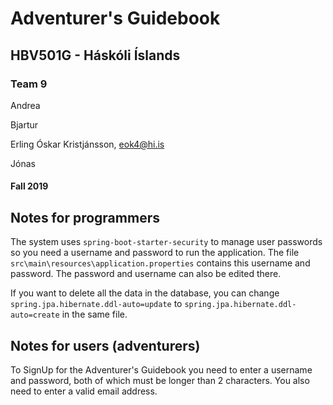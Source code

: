 # Adventurer's Guidebook
## HBV501G - Háskóli Íslands
### Team 9
Andrea 

Bjartur

Erling Óskar Kristjánsson, eok4@hi.is

Jónas 
#### Fall 2019

## Notes for programmers
The system uses `spring-boot-starter-security` to manage user passwords so you need a username and password to run the application.
The file `src\main\resources\application.properties` contains this username and password. The password and username can also be edited there.

If you want to delete all the data in the database, you can change `spring.jpa.hibernate.ddl-auto=update` to `spring.jpa.hibernate.ddl-auto=create` in the same file.

## Notes for users (adventurers)
To SignUp for the Adventurer's Guidebook you need to enter a username and password, both of which must be longer than 2 characters. You also need to enter a valid email address.

